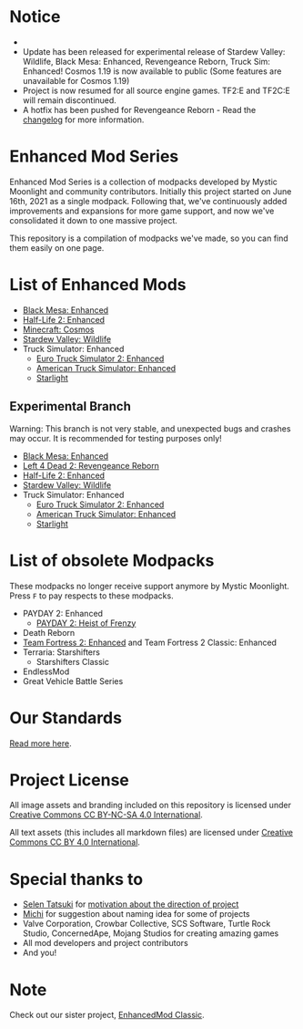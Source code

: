 # Notice
* 
* Update has been released for experimental release of Stardew Valley: Wildlife, Black Mesa: Enhanced, Revengeance Reborn, Truck Sim: Enhanced! Cosmos 1.19 is now available to public (Some features are unavailable for Cosmos 1.19)
* Project is now resumed for all source engine games. TF2:E and TF2C:E will remain discontinued.
* A hotfix has been pushed for Revengeance Reborn - Read the [changelog](https://github.com/MysticMoonlight/EnhancedMod/blob/main/revreborn/CHANGELOG.md) for more information.

# Enhanced Mod Series
Enhanced Mod Series is a collection of modpacks developed by Mystic Moonlight and community contributors. Initially this project started on June 16th, 2021 as a single modpack. Following that, we've continuously added improvements and expansions for more game support, and now we've consolidated it down to one massive project.

This repository is a compilation of modpacks we've made, so you can find them easily on one page.

# List of Enhanced Mods
* [Black Mesa: Enhanced](https://steamcommunity.com/sharedfiles/filedetails/?id=2603092378)
* [Half-Life 2: Enhanced](https://github.com/MysticMoonlight/EnhancedMod/blob/main/hl2e/README.md)
* [Minecraft: Cosmos](https://github.com/MysticMoonlight/EnhancedMod/blob/main/cosmos/stable/README.md)
* [Stardew Valley: Wildlife](https://github.com/MysticMoonlight/EnhancedMod/blob/main/svwl/README.md)
* Truck Simulator: Enhanced
   * [Euro Truck Simulator 2: Enhanced](https://steamcommunity.com/sharedfiles/filedetails/?id=2539528962)
   * [American Truck Simulator: Enhanced](https://steamcommunity.com/sharedfiles/filedetails/?id=2662863110)
   * [Starlight](https://github.com/MysticMoonlight/StarlightMap)

## Experimental Branch
Warning: This branch is not very stable, and unexpected bugs and crashes may occur. It is recommended for testing purposes only!

* [Black Mesa: Enhanced](https://steamcommunity.com/sharedfiles/filedetails/?id=2701486568)
* [Left 4 Dead 2: Revengeance Reborn](https://steamcommunity.com/sharedfiles/filedetails/?id=2735145551)
* [Half-Life 2: Enhanced](https://github.com/MysticMoonlight/EnhancedMod/blob/main/hl2e/experimental/README.md)
* [Stardew Valley: Wildlife](https://github.com/MysticMoonlight/EnhancedMod/blob/main/svwl/experimental/README.md)
* Truck Simulator: Enhanced
   * [Euro Truck Simulator 2: Enhanced](https://steamcommunity.com/sharedfiles/filedetails/?id=2697485771)
   * [American Truck Simulator: Enhanced](https://steamcommunity.com/sharedfiles/filedetails/?id=2697795824)
   * [Starlight](https://github.com/MysticMoonlight/StarlightMap)

# List of obsolete Modpacks
These modpacks no longer receive support anymore by Mystic Moonlight. Press `F` to pay respects to these modpacks.

* PAYDAY 2: Enhanced
	* [PAYDAY 2: Heist of Frenzy](https://github.com/MysticMoonlight/PAYDAY2-HF)
* Death Reborn
* [Team Fortress 2: Enhanced](https://github.com/MysticMoonlight/TF2Enhanced-Archive) and Team Fortress 2 Classic: Enhanced
* Terraria: Starshifters
   * Starshifters Classic
* EndlessMod
* Great Vehicle Battle Series
   
# Our Standards
[Read more here](https://github.com/MysticMoonlight/EnhancedMod/blob/main/STANDARD.md).

# Project License
All image assets and branding included on this repository is licensed under [Creative Commons CC BY-NC-SA 4.0 International](https://creativecommons.org/licenses/by-nc-sa/4.0/).

All text assets (this includes all markdown files) are licensed under [Creative Commons CC BY 4.0 International](https://creativecommons.org/licenses/by/4.0/).

# Special thanks to
* [Selen Tatsuki](https://twitter.com/Selen_Tatsuki) for [motivation about the direction of project](https://twitter.com/Selen_Tatsuki/status/1453444303968038913)
* [Michi](https://steamcommunity.com/profiles/76561198295898640) for suggestion about naming idea for some of projects
* Valve Corporation, Crowbar Collective, SCS Software, Turtle Rock Studio, ConcernedApe, Mojang Studios for creating amazing games
* All mod developers and project contributors
* And you!

# Note
Check out our sister project, [EnhancedMod Classic](https://github.com/MysticMoonlight/EnhancedModClassic).

<!-- Thank you as always for giving us a hope, Selen! -->
